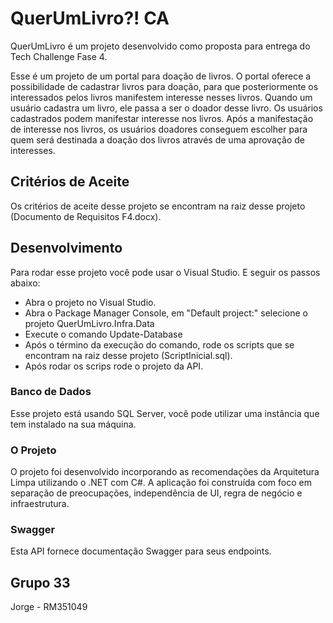# QuerUmLivro?! CA

QuerUmLivro é um projeto desenvolvido como proposta para entrega do Tech Challenge Fase 4.

Esse é um projeto de um portal para doação de livros.
O portal oferece a possibilidade de cadastrar livros para doação, para que posteriormente os interessados pelos livros manifestem interesse nesses livros. 
Quando um usuário cadastra um livro, ele passa a ser o doador desse livro.
Os usuários cadastrados podem manifestar interesse nos livros. Após a manifestação de interesse nos livros, os usuários doadores conseguem escolher para quem será destinada a doação dos livros através de uma aprovação de interesses.


## Critérios de Aceite

Os critérios de aceite desse projeto se encontram na raiz desse projeto (Documento de Requisitos F4.docx).

## Desenvolvimento 

Para rodar esse projeto você pode usar o Visual Studio. E seguir os passos abaixo:

* Abra o projeto no Visual Studio.
* Abra o Package Manager Console, em "Default project:" selecione o projeto QuerUmLivro.Infra.Data
* Execute o comando Update-Database
* Após o término da execução do comando, rode os scripts que se encontram na raiz desse projeto (ScriptInicial.sql). 
* Após rodar os scrips rode o projeto da API.

### Banco de Dados

Esse projeto está usando SQL Server, você pode utilizar uma instância que tem instalado na sua máquina.

### O Projeto

O projeto foi desenvolvido incorporando as recomendações da Arquitetura Limpa utilizando o .NET com C#. 
A aplicação foi construída com foco em separação de preocupações, independência de UI, regra de negócio e infraestrutura. 

### Swagger

Esta API fornece documentação Swagger para seus endpoints.

## Grupo 33
Jorge - RM351049
